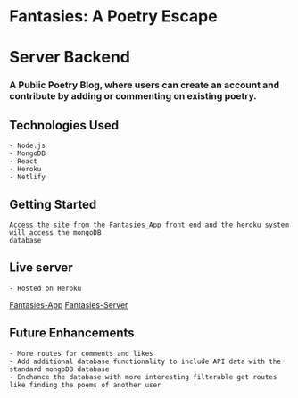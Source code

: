 
# Fantasies: A Poetry Escape
# Server Backend

### A Public Poetry Blog, where users can create an account and contribute by adding or commenting on existing poetry.

## Technologies Used
    - Node.js
    - MongoDB
    - React
    - Heroku
    - Netlify

## Getting Started
    Access the site from the Fantasies_App front end and the heroku system will access the mongoDB 
    database
    
## Live server
    - Hosted on Heroku 
[Fantasies-App](https://fantasies-a-poetry-escape.netlify.app/)
[Fantasies-Server](https://fantasies-a-poetry-escape.herokuapp.com/api/poems/)

## Future Enhancements
    - More routes for comments and likes
    - Add additional database functionality to include API data with the standard mongoDB database
    - Enchance the database with more interesting filterable get routes like finding the poems of another user


